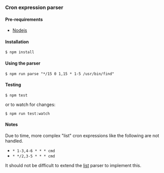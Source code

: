 ### Cron expression parser

#### Pre-requirements

- [Nodejs](https://nodejs.org/en/download/)

#### Installation

```
$ npm install
```

#### Using the parser

```
$ npm run parse "*/15 0 1,15 * 1-5 /usr/bin/find"
```

#### Testing

```
$ npm test
```

or to watch for changes:

```
$ npm run test:watch
```

#### Notes

Due to time, more complex "list" cron expressions like the following are not handled. 
- `* 1-3,4-6 * * * cmd` 
- `* */2,3-5 * * * cmd` 

It should not be difficult to extend the [list](./src/parser/operations/list.ts) parser to implement this.

